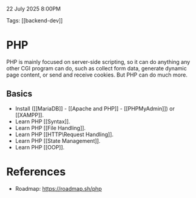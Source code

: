 
22 July 2025 8:00PM

Tags: [[backend-dev]]

# PHP

PHP is mainly focused on server-side scripting, so it can do anything any other CGI program can do, such as collect form data, generate dynamic page content, or send and receive cookies. But PHP can do much more.
## Basics

-  Install ([[MariaDB]] - [[Apache and PHP]] - [[PHPMyAdmin]]) or [[XAMPP]].
-  Learn PHP [[Syntax]].
-  Learn PHP [[File Handling]].
-  Learn PHP [[HTTP\Request Handling]].
-  Learn PHP [[State Management]].
-  Learn PHP [[OOP]].


# References

- Roadmap: https://roadmap.sh/php
